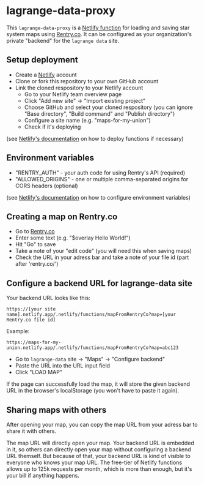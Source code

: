 # lagrange-data-proxy

This `lagrange-data-proxy` is a [Netlify function](https://www.netlify.com/products/functions/) for loading and saving star system maps using [Rentry.co](https://rentry.co/). It can be configured as your organization's private "backend" for the `lagrange data` site.

## Setup deployment

- Create a [Netlify](https://www.netlify.com/) account
- Clone or fork this repository to your own GitHub account
- Link the cloned respository to your Netlify account
  - Go to your Netlify team overview page
  - Click "Add new site" -> "Import existing project"
  - Choose GitHub and select your cloned respository (you can ignore "Base directory", "Build command" and "Publish directory")
  - Configure a site name (e.g. "maps-for-my-union")
  - Check if it's deploying

(see [Netlify's documentation](https://docs.netlify.com/functions/overview/) on how to deploy functions if necessary)

## Environment variables

- "RENTRY_AUTH" - your auth code for using Rentry's API (required)
- "ALLOWED_ORIGINS" - one or multiple comma-separated origins for CORS headers (optional)

(see [Netlify's documentation](https://docs.netlify.com/environment-variables/overview/) on how to configure environment variables)

## Creating a map on Rentry.co

- Go to [Rentry.co](https://rentry.co/)
- Enter some text (e.g. "$overlay Hello World!")
- Hit "Go" to save
- Take a note of your "edit code" (you will need this when saving maps)
- Check the URL in your adress bar and take a note of your file id (part after 'rentry.co/')

## Configure a backend URL for lagrange-data site

Your backend URL looks like this:
```
https://[your site name].netlify.app/.netlify/functions/mapFromRentryCo?map=[your Rentry.co file id]
```

Example:
```
https://maps-for-my-union.netlify.app/.netlify/functions/mapFromRentryCo?map=abc123
```

- Go to `lagrange-data` site -> "Maps" -> "Configure backend"
- Paste the URL into the URL input field
- Click "LOAD MAP"

If the page can successfully load the map, it will store the given backend URL in the browser's localStorage (you won't have to paste it again).

## Sharing maps with others

After opening your map, you can copy the map URL from your adress bar to share it with others.

The map URL will directly open your map. Your backend URL is embedded in it, so others can directly open your map without configuring a backend URL themself. But because of that, your backend URL is kind of visible to everyone who knows your map URL. The free-tier of Netlify functions allows up to 125k requests per month, which is more than enough, but it's your bill if anything happens.

